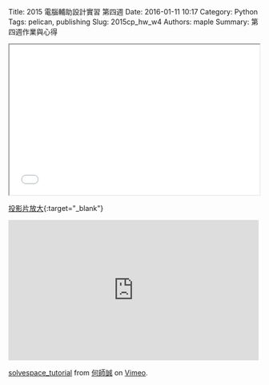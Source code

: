 Title: 2015 電腦輔助設計實習 第四週
Date: 2016-01-11 10:17
Category: Python
Tags: pelican, publishing
Slug: 2015cp_hw_w4
Authors: maple
Summary: 第四週作業與心得

<iframe src="40223212_cp_w4_p.html" width="500" height="300"></iframe>

[投影片放大](40223212_cp_w4_p.html){:target="_blank"}

<iframe src="https://player.vimeo.com/video/143748956" width="500" height="280" frameborder="0" webkitallowfullscreen mozallowfullscreen allowfullscreen></iframe> <p><a href="https://vimeo.com/143748956">solvespace_tutorial</a> from <a href="https://vimeo.com/user45258346">何師誠</a> on <a href="https://vimeo.com">Vimeo</a>.</p>
